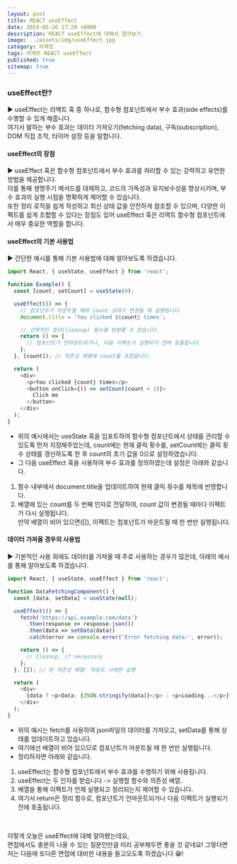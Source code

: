 ```yaml
---
layout: post
title: REACT useEffect
date: 2024-05-26 17:29 +0900
description: REACT useEffect에 대해서 알아보기
image: ../assets/img/useEffect.jpg
category: 리액트
tags: 리액트 REACT useEffect
published: true
sitemap: true
---
```


### useEffect란?

▶ useEffect는 리액트 훅 중 하나로, 함수형 컴포넌트에서 부수 효과(side effects)를 수행할 수 있게 해줍니다.<br>
여기서 말하는 부수 효과는 데이터 가져오기(fetching data), 구독(subscription), DOM 직접 조작, 타이머 설정 등을 말합니다.

#### useEffect의 장점

▶ useEffect 훅은 함수형 컴포넌트에서 부수 효과를 처리할 수 있는 강력하고 유연한 방법을 제공합니다.<br>
이를 통해 생명주기 메서드를 대체하고, 코드의 가독성과 유지보수성을 향상시키며, 부수 효과의 실행 시점을 명확하게 제어할 수 있습니다.<br>
또한 정리 로직을 쉽게 작성하고 최신 상태 값을 안전하게 참조할 수 있으며, 다양한 이펙트를 쉽게 조합할 수 있다는 장점도 있어 useEffect 훅은 리액트 함수형 컴포넌트에서 매우 중요한 역할을 합니다.

#### useEffect의 기본 사용법

▶ 간단한 예시를 통해 기본 사용법에 대해 알아보도록 하겠습니다.

````javascript
import React, { useState, useEffect } from 'react';

function Example() {
  const [count, setCount] = useState(0);

  useEffect(() => {
    // 컴포넌트가 마운트될 때와 count 상태가 변경될 때 실행됩니다.
    document.title = `You clicked ${count} times`;

    // 선택적인 정리(cleanup) 함수를 반환할 수 있습니다.
    return () => {
      // 컴포넌트가 언마운트되거나, 다음 이펙트가 실행되기 전에 호출됩니다.
    };
  }, [count]); // 의존성 배열에 count를 포함합니다.

  return (
    <div>
      <p>You clicked {count} times</p>
      <button onClick={() => setCount(count + 1)}>
        Click me
      </button>
    </div>
  );
}
````

- 위의 예시에서는 useState 훅을 임포트하여 함수형 컴포넌트에서 상태를 관리할 수 있도록 먼저 지정해주었는데, count에는 현재 클릭 횟수를, setCount에는 클릭 횟수 상태를 갱신하도록 한 후 count의 초기 값을 0으로 설정하였습니다.
- 그 다음 useEffect 훅을 사용하여 부수 효과를 정의하였는데 설정은 아래와 같습니다.
1. 함수 내부에서 document.title을 업데이트하여 현재 클릭 횟수를 제목에 반영합니다.
2. 배열에 있는 count를 두 번째 인자로 전달하여, count 값이 변경될 때마다 이펙트가 다시 실행됩니다.<br>
만약 배열이 비어 있으면([]), 이펙트는 컴포넌트가 마운트될 때 한 번만 실행됩니다.

#### 데이터 가져올 경우의 사용법

▶ 기본적인 사용 외에도 데이터를 가져올 때 주로 사용하는 경우가 많은데, 아래의 예시를 통해 알아보도록 하겠습니다.

````javascript
import React, { useState, useEffect } from 'react';

function DataFetchingComponent() {
  const [data, setData] = useState(null);

  useEffect(() => {
    fetch('https://api.example.com/data')
      .then(response => response.json())
      .then(data => setData(data))
      .catch(error => console.error('Error fetching data:', error));

    return () => {
      // Cleanup, if necessary
    };
  }, []); // 빈 의존성 배열: 마운트 시에만 실행

  return (
    <div>
      {data ? <p>Data: {JSON.stringify(data)}</p> : <p>Loading...</p>}
    </div>
  );
}
````

- 위의 예시는 fetch를 사용하여 json파일의 데이터를 가져오고, setData를 통해 상태를 업데이트하고 있습니다.
- 여기에선 배열이 비어 있으므로 컴포넌트가 마운트될 때 한 번만 실행됩니다.
- 정리하자면 아래와 같습니다.<br>
1. useEffect는 함수형 컴포넌트에서 부수 효과를 수행하기 위해 사용됩니다.
2. useEffect는 두 인자를 받습니다 -> 실행할 함수와 의존성 배열.
3. 배열을 통해 이펙트가 언제 실행되고 정리되는지 제어할 수 있습니다.
4. 여기서 return은 정리 함수로, 컴포넌트가 언마운트되거나 다음 이펙트가 실행되기 전에 호출됩니다.

<br>

이렇게 오늘은 useEffect에 대해 알아봤는데요,<br>
면접에서도 충분히 나올 수 있는 질문인만큼 미리 공부해두면 좋을 것 같네요!
그렇다면 저는 다음에 또다른 면접에 대비한 내용을 들고오도록 하겠습니다 😁!